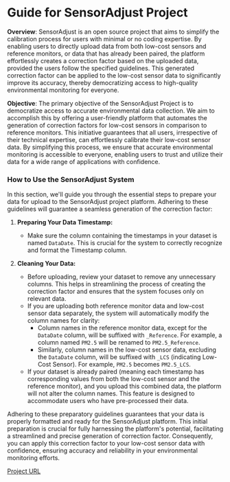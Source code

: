 # Guide for SensorAdjust Project 

**Overview**: SensorAdjust is an open source project that aims to simplify 
the calibration process for users with minimal or no coding expertise. 
By enabling users to directly upload data from both low-cost sensors and reference monitors, or data that has already 
been paired, the platform effortlessly creates a correction factor based on the uploaded data, provided the users follow the specified guidelines. 
This generated correction factor can be applied to the low-cost sensor data to significantly improve its accuracy, thereby democratizing access to high-quality environmental monitoring for everyone.

**Objective**: The primary objective of the SensorAdjust Project is to 
democratize access to accurate environmental data collection. We aim to accomplish this by 
offering a user-friendly platform that 
automates the generation of correction factors for low-cost sensors in 
comparison to reference monitors. This initiative guarantees that all users, 
irrespective of their technical expertise, can effortlessly calibrate their low-cost 
sensor data. By simplifying this process, we ensure that accurate environmental 
monitoring is accessible to everyone, enabling users to trust and utilize their 
data for a wide range of applications with confidence.

### How to Use the SensorAdjust System

In this section, we'll guide you through the essential steps to prepare your data for upload to the SensorAdjust project platform. 
Adhering to these guidelines will guarantee a seamless generation of the correction factor:

1. **Preparing Your Data Timestamp:**
   - Make sure the column containing the timestamps in your dataset is named `DataDate`. This is crucial for the system to correctly recognize and format the Timestamp column.

2. **Cleaning Your Data:**
   - Before uploading, review your dataset to remove any unnecessary columns. This helps in streamlining the process of creating the correction factor and ensures that the system focuses only on relevant data.
   - If you are uploading both reference monitor data and low-cost sensor data separately, the system will automatically modify the column names for clarity:
     - Column names in the reference monitor data, except for the `DataDate` column, will be suffixed with `_Reference`. For example, a column named `PM2.5` will be renamed to `PM2.5_Reference`.
     - Similarly, column names in the low-cost sensor data, excluding the `DataDate` column, will be suffixed with `_LCS` (indicating Low-Cost Sensor). For example, `PM2.5` becomes `PM2.5_LCS`.
   - If your dataset is already paired (meaning each timestamp has corresponding values from both the low-cost sensor and the reference monitor), and you upload this combined data, the platform will not alter the column names. This feature is designed to accommodate users who have pre-processed their data.

Adhering to these preparatory guidelines guarantees that your data is properly formatted and ready for the SensorAdjust platform. This initial preparation is crucial for fully harnessing the platform's potential, facilitating a streamlined and precise generation of correction factor. Consequently, you can apply this correction factor to your low-cost sensor data with confidence, ensuring accuracy and reliability in your environmental monitoring efforts.

[Project URL](https://sensor-adjust-project.streamlit.app/ "The SensorAdjust Project website")
